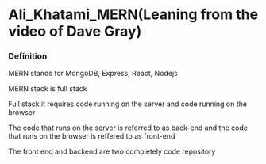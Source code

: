# Ali_Khatami_MERN(Leaning from the video of Dave Gray)

### Definition

MERN stands for MongoDB, Express, React, Nodejs <br>

MERN stack is full stack <br>

Full stack it requires code running on the server and code running on the browser <br>

The code that runs on the server is referred to as back-end and the code that runs on the browser is reffered to as front-end <br>

The front end and backend are two completely code repository <br>










